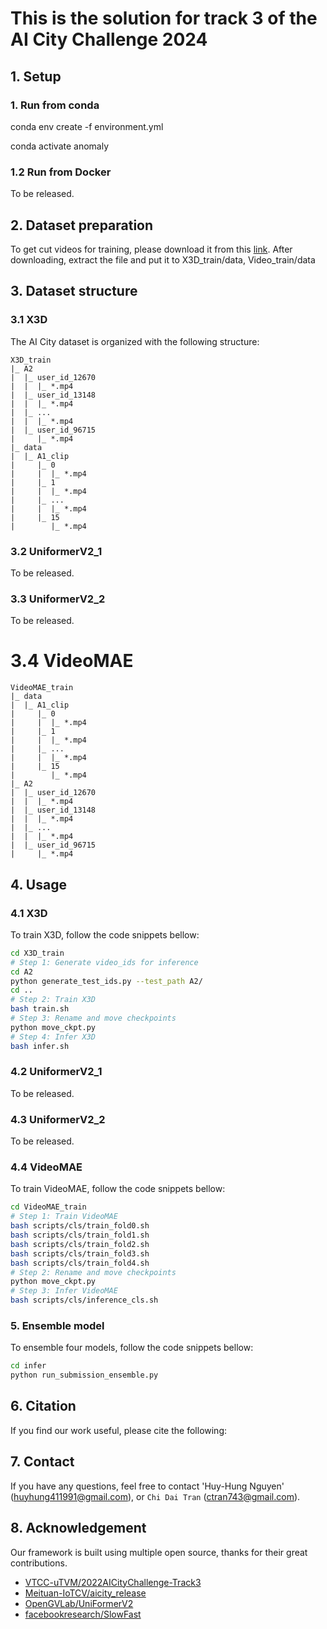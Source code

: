 # This is the solution for track 3 of the AI City Challenge 2024

## 1. Setup
### 1. Run from conda
conda env create -f environment.yml

conda activate anomaly

### 1.2 Run from Docker
To be released.

## 2. Dataset preparation
To get cut videos for training, please download it from this [link](https://drive.google.com/file/d/13HEJptRQeu_0yzmX8NsRr4qdqgAaY4jZ/view?usp=sharing). After downloading, extract the file and put it to X3D_train/data, Video_train/data

## 3. Dataset structure
### 3.1 X3D
The AI City dataset is organized with the following structure:
```
X3D_train
|_ A2
|  |_ user_id_12670
|  |  |_ *.mp4
|  |_ user_id_13148
|  |  |_ *.mp4
|  |_ ...
|  |  |_ *.mp4
|  |_ user_id_96715
|     |_ *.mp4
|_ data
|  |_ A1_clip
|     |_ 0
|     |  |_ *.mp4
|     |_ 1
|     |  |_ *.mp4
|     |_ ...
|     |  |_ *.mp4
|     |_ 15
|        |_ *.mp4
```

### 3.2 UniformerV2_1
To be released.

### 3.3 UniformerV2_2
To be released.

# 3.4 VideoMAE
```
VideoMAE_train
|_ data
|  |_ A1_clip
|     |_ 0
|     |  |_ *.mp4
|     |_ 1
|     |  |_ *.mp4
|     |_ ...
|     |  |_ *.mp4
|     |_ 15
|        |_ *.mp4
|_ A2
|  |_ user_id_12670
|  |  |_ *.mp4
|  |_ user_id_13148
|  |  |_ *.mp4
|  |_ ...
|  |  |_ *.mp4
|  |_ user_id_96715
|     |_ *.mp4
```

## 4. Usage
### 4.1 X3D
To train X3D, follow the code snippets bellow:
```bash
cd X3D_train
# Step 1: Generate video_ids for inference
cd A2
python generate_test_ids.py --test_path A2/
cd ..
# Step 2: Train X3D
bash train.sh
# Step 3: Rename and move checkpoints
python move_ckpt.py
# Step 4: Infer X3D
bash infer.sh
```

### 4.2 UniformerV2_1
To be released.

### 4.3 UniformerV2_2
To be released.

### 4.4 VideoMAE
To train VideoMAE, follow the code snippets bellow:
```bash
cd VideoMAE_train
# Step 1: Train VideoMAE
bash scripts/cls/train_fold0.sh
bash scripts/cls/train_fold1.sh
bash scripts/cls/train_fold2.sh
bash scripts/cls/train_fold3.sh
bash scripts/cls/train_fold4.sh
# Step 2: Rename and move checkpoints
python move_ckpt.py
# Step 3: Infer VideoMAE
bash scripts/cls/inference_cls.sh
```

### 5. Ensemble model
To ensemble four models, follow the code snippets bellow:
```bash
cd infer
python run_submission_ensemble.py
```

## 6. Citation
If you find our work useful, please cite the following:

## 7. Contact
If you have any questions, feel free to contact 'Huy-Hung Nguyen' ([huyhung411991@gmail.com](huyhung411991@gmail.com)), or `Chi Dai Tran` ([ctran743@gmail.com](ctran743@gmail.com)).

##  8. Acknowledgement
Our framework is built using multiple open source, thanks for their great contributions.
<!--ts-->
* [VTCC-uTVM/2022AICityChallenge-Track3](https://github.com/VTCC-uTVM/2022AICityChallenge-Track3)
* [Meituan-IoTCV/aicity_release](https://github.com/Meituan-IoTCV/aicity_release)
* [OpenGVLab/UniFormerV2](https://github.com/OpenGVLab/UniFormerV2)
* [facebookresearch/SlowFast](https://github.com/facebookresearch/SlowFast)
<!--te-->